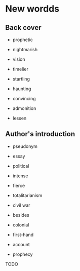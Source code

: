 # New wordds

## Back cover

* prophetic

* nightmarish

* vision

* timelier

* startling

* haunting

* convincing

* admonition

* lessen

## Author's introduction

* pseudonym

* essay

* political

* intense

* fierce

* totalitarianism

* civil war

* besides

* colonial

* first-hand

* account

* prophecy

TODO
